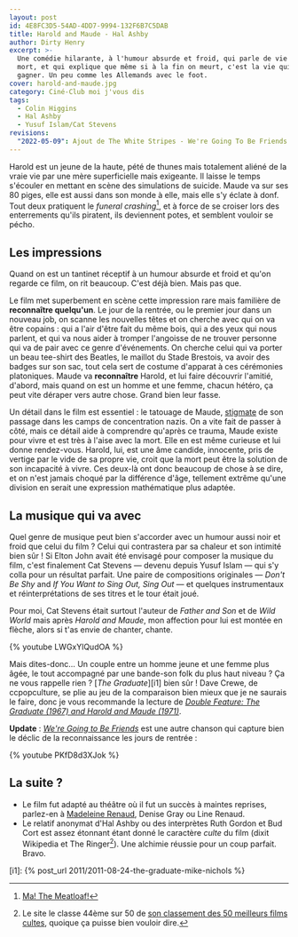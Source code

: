 ```yaml
---
layout: post
id: 4E8FC3D5-54AD-4DD7-9994-132F6B7C5DAB
title: Harold and Maude - Hal Ashby
author: Dirty Henry
excerpt: >-
  Une comédie hilarante, à l'humour absurde et froid, qui parle de vie et de
  mort, et qui explique que même si à la fin on meurt, c'est la vie qui va
  gagner. Un peu comme les Allemands avec le foot.
cover: harold-and-maude.jpg
category: Ciné-Club moi j'vous dis
tags:
  - Colin Higgins
  - Hal Ashby
  - Yusuf Islam/Cat Stevens
revisions:
  "2022-05-09": Ajout de The White Stripes - We're Going To Be Friends
---
```


Harold est un jeune de la haute, pété de thunes mais totalement aliéné de la
vraie vie par une mère superficielle mais exigeante. Il laisse le temps
s'écouler en mettant en scène des simulations de suicide. Maude va sur ses 80
piges, elle est aussi dans son monde à elle, mais elle s'y éclate à donf. Tout
deux pratiquent le _funeral crashing_[^1], et à force de se croiser lors des
enterrements qu'ils piratent, ils deviennent potes, et semblent vouloir se
pécho.

## Les impressions

Quand on est un tantinet réceptif à un humour absurde et froid et qu'on regarde
ce film, on rit beaucoup. C'est déjà bien. Mais pas que.

Le film met superbement en scène cette impression rare mais familière de
**reconnaître quelqu'un**. Le jour de la rentrée, ou le premier jour dans un
nouveau job, on scanne les nouvelles têtes et on cherche avec qui on va être
copains : qui a l'air d'être fait du même bois, qui a des yeux qui nous parlent,
et qui va nous aider à tromper l'angoisse de ne trouver personne qui va de pair
avec ce genre d'événements. On cherche celui qui va porter un beau tee-shirt des
Beatles, le maillot du Stade Brestois, va avoir des badges sur son sac, tout
cela sert de costume d'apparat à ces cérémonies platoniques. Maude va
**reconnaître** Harold, et lui faire découvrir l'amitié, d'abord, mais quand on
est un homme et une femme, chacun hétéro, ça peut vite déraper vers autre chose.
Grand bien leur fasse.

Un détail dans le film est essentiel : le tatouage de Maude, [stigmate][2] de
son passage dans les camps de concentration nazis. On a vite fait de passer à
côté, mais ce détail aide à comprendre qu'après ce trauma, Maude existe pour
vivre et est très à l'aise avec la mort. Elle en est même curieuse et lui donne
rendez-vous. Harold, lui, est une âme candide, innocente, pris de vertige par le
vide de sa propre vie, croit que la mort peut être la solution de son incapacité
à vivre. Ces deux-là ont donc beaucoup de chose à se dire, et on n'est jamais
choqué par la différence d'âge, tellement extrême qu'une division en serait une
expression mathématique plus adaptée.

## La musique qui va avec

Quel genre de musique peut bien s'accorder avec un humour aussi noir et froid
que celui du film ? Celui qui contrastera par sa chaleur et son intimité bien
sûr ! Si Elton John avait été envisagé pour composer la musique du film, c'est
finalement Cat Stevens — devenu depuis Yusuf Islam — qui s'y colla pour un
résultat parfait. Une paire de compositions originales — _Don't Be Shy_ and _If
You Want to Sing Out, Sing Out_ — et quelques instrumentaux et réinterprétations
de ses titres et le tour était joué.

Pour moi, Cat Stevens était surtout l'auteur de _Father and Son_ et de _Wild
World_ mais après _Harold and Maude_, mon affection pour lui est montée en
flèche, alors si t'as envie de chanter, chante.

{% youtube LWGxYlQudOA %}

Mais dites-donc… Un couple entre un homme jeune et une femme plus âgée, le tout
accompagné par une bande-son folk du plus haut niveau ? Ça ne vous rappelle
rien ? [_The Graduate_][i1] bien sûr ! Dave Crewe, de ccpopculture, se plie au
jeu de la comparaison bien mieux que je ne saurais le faire, donc je vous
recommande la lecture de [_Double Feature: The Graduate (1967) and Harold and
Maude (1971)_][4].

**Update** : [_We're Going to Be Friends_][6] est une autre chanson qui capture
bien le déclic de la reconnaissance les jours de rentrée :

{% youtube PKfD8d3XJok %}

## La suite ?

- Le film fut adapté au théâtre où il fut un succès à maintes reprises,
  parlez-en à [Madeleine Renaud][3], Denise Gray ou Line Renaud.
- Le relatif anonymat d'Hal Ashby ou des interprètes Ruth Gordon et Bud Cort est
  assez étonnant étant donné le caractère _culte_ du film (dixit Wikipedia et
  The Ringer[^2]). Une alchimie réussie pour un coup parfait. Bravo.

[^1]: [Ma! The Meatloaf!][1]
[^2]:
    Le site le classe 44ème sur 50 de [son classement des 50 meilleurs films
    cultes][5], quoique ça puisse bien vouloir dire.

[1]: https://youtu.be/IDPIVZkdXt8 "Rencontre de Chazz dans Wedding Crashers"
[2]: https://fr.wikipedia.org/wiki/Tatouage_%C3%A0_Auschwitz
[3]: https://madelen.ina.fr/programme/madeleine-renaud
[4]:
  https://web.archive.org/web/20230320154750/https://ccpopculture.com/2013/12/28/double-feature-the-graduate-1967-and-harold-and-maude-1971/
[5]:
  https://www.theringer.com/movies/2021/1/25/22244344/cult-movies-ranking-top-50s
[6]:
  https://song.link/fr/i/1533513640
  "The White Stripes - We're Going to Be Friends"

[i1]: {% post_url 2011/2011-08-24-the-graduate-mike-nichols %}
